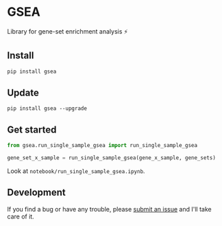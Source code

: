 # GSEA

Library for gene-set enrichment analysis :zap:

## Install

```sh
pip install gsea
```

## Update

```
pip install gsea --upgrade
```

## Get started

```python
from gsea.run_single_sample_gsea import run_single_sample_gsea

gene_set_x_sample = run_single_sample_gsea(gene_x_sample, gene_sets)
```

Look at `notebook/run_single_sample_gsea.ipynb`.

## Development

If you find a bug or have any trouble, please [submit an issue](https://github.com/KwatME/gsea/issues) and I'll take care of it.
